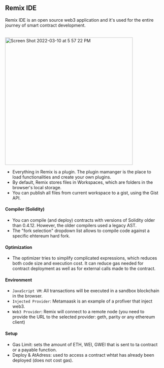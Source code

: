 ## Remix IDE

Remix IDE is an open source web3 application and it's used for the entire journey of smart contract development.

<br>

<img width="414" alt="Screen Shot 2022-03-10 at 5 57 22 PM" src="https://user-images.githubusercontent.com/1130416/157715032-63dfbe5d-292d-48e3-8594-04902fb008f6.png">


<br>

* Everything in Remix is a plugin. The plugin mamanger is the place to load functionalities and create your own plugins.
* By default, Remix stores files in Workspaces, which are folders in the browser's local storage.
* You can publish all files from current workspace to a gist, using the Gist API.

#### Compiler (Solidity)

* You can compile (and deploy) contracts with versions of Solidity older than 0.4.12. However, the older compilers used a legacy AST.
* The "fork selection" dropdown list allows to compile code against a specific ehtereum hard fork.

#### Optimization

* The optimizer tries to simplify complicated expressions, which reduces both code size and execution cost. It can reduce gas needed for contract deployment as well as for external calls made to the contract.


#### Environment

* `JavaScript VM`: All transactions will be executed in a sandbox blockchain in the browser.
* `Injected Provider`: Metamaask is an example of a profiver that inject web3.
* `Web3 Provider`: Remix will connect to a remote node (you need to provide the URL to the selected provider: geth, parity or any ethereum client)

#### Setup

* Gas Limit: sets the amount of ETH, WEI, GWEI that is sent to ta contract or a payable function.
* Deploy & AtAdress: used to access a contract whtat has already been deployed (does not cost gas).
